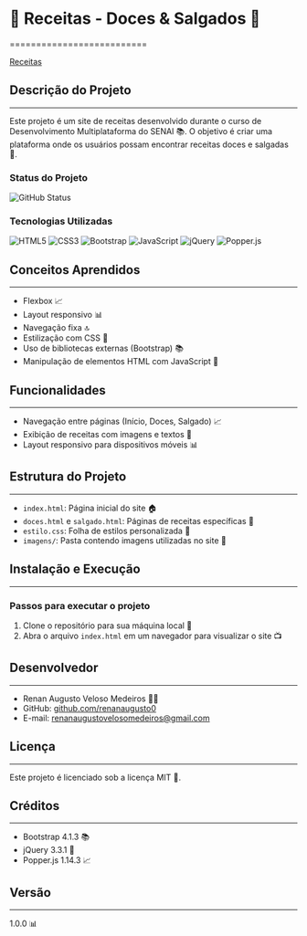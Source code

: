# 🍴 Receitas - Doces & Salgados 🍰
==========================

[Receitas](https://renanaugusto0.github.io/receitas)

## Descrição do Projeto
--------------------

Este projeto é um site de receitas desenvolvido durante o curso de Desenvolvimento Multiplataforma do SENAI 📚. O objetivo é criar uma plataforma onde os usuários possam encontrar receitas doces e salgadas 🍴.


### Status do Projeto

![GitHub Status](https://img.shields.io/badge/Status-Completo-brightgreen)


### Tecnologias Utilizadas

![HTML5](https://img.shields.io/badge/HTML5-E34F26?logo=html5&logoColor=white)
![CSS3](https://img.shields.io/badge/CSS3-1572B6?logo=css3&logoColor=white)
![Bootstrap](https://img.shields.io/badge/Bootstrap-563D7C?logo=bootstrap&logoColor=white)
![JavaScript](https://img.shields.io/badge/JavaScript-F7DF1E?logo=javascript&logoColor=black)
![jQuery](https://img.shields.io/badge/jQuery-0769AD?logo=jquery&logoColor=white)
![Popper.js](https://img.shields.io/badge/Popper.js-3B3F54?logo=popper.js&logoColor=white)


## Conceitos Aprendidos
---------------------

* Flexbox 📈
* Layout responsivo 📊
* Navegação fixa 🔝
* Estilização com CSS 🎨
* Uso de bibliotecas externas (Bootstrap) 📚
* Manipulação de elementos HTML com JavaScript 📜


## Funcionalidades
-----------------

* Navegação entre páginas (Início, Doces, Salgado) 📈
* Exibição de receitas com imagens e textos 📄
* Layout responsivo para dispositivos móveis 📊


## Estrutura do Projeto
----------------------

* `index.html`: Página inicial do site 🏠
* `doces.html` e `salgado.html`: Páginas de receitas específicas 📝
* `estilo.css`: Folha de estilos personalizada 💄
* `imagens/`: Pasta contendo imagens utilizadas no site 📸


## Instalação e Execução
----------------------

### Passos para executar o projeto

1. Clone o repositório para sua máquina local 📁
2. Abra o arquivo `index.html` em um navegador para visualizar o site 📺


## Desenvolvedor
----------------

* Renan Augusto Veloso Medeiros 👨‍💻
* GitHub: [github.com/renanaugusto0](https://github.com/renanaugusto0)
* E-mail: [renanaugustovelosomedeiros@gmail.com](mailto:renanaugustovelosomedeiros@gmail.com)


## Licença
---------

Este projeto é licenciado sob a licença MIT 📜.


## Créditos
------------

* Bootstrap 4.1.3 📚
* jQuery 3.3.1 📜
* Popper.js 1.14.3 📈


## Versão
---------

1.0.0 📊
